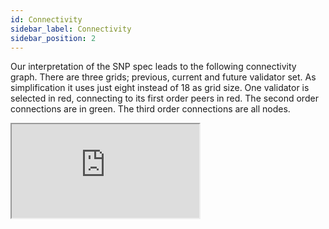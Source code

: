 ```yaml
---
id: Connectivity
sidebar_label: Connectivity
sidebar_position: 2
---
```


Our interpretation of the SNP spec leads to the following connectivity graph. There are three grids;
previous, current and future validator set. As simplification it uses just eight instead of 18 as
grid size. One validator is selected in red, connecting to its first order peers in red. The
second order connections are in green. The third order connections are all nodes.

<iframe
  src="https://stackblitz.com/edit/typescript-dm85k5?embed=1&file=index.ts&hideDevTools=1&hideExplorer=1&hideNavigation=1&theme=dark&view=preview"
  style={{
    width: '100%',
    height: '600px',
    border: 0,
    borderRadius: '0px',
    overflow: 'hidden'
  }}
  title="TypeScript StackBlitz Example"
  allow="accelerometer; ambient-light-sensor; camera; encrypted-media; geolocation; gyroscope; hid; microphone; midi; payment; usb; vr; xr-spatial-tracking"
  sandbox="allow-forms allow-modals allow-popups allow-presentation allow-same-origin allow-scripts"
/>
